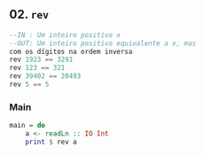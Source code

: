 ## 02. `rev`
```hs
--IN : Um inteiro positivo x
--OUT: Um inteiro positivo equivalente a x, mas
com os dígitos na ordem inversa
rev 1923 == 3291
rev 123 == 321
rev 39402 == 20493
rev 5 == 5
```


<!--MAIN_BEGIN-->
### Main
```hs
main = do
    a <- readLn :: IO Int
    print $ rev a

```
<!--MAIN_END-->
